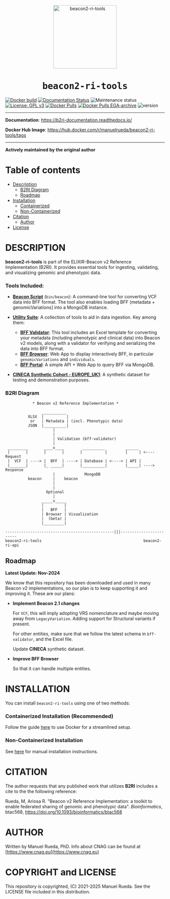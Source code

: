 <div align="center">
    <a href="https://github.com/mrueda/beacon2-ri-tools">
        <img src="https://raw.githubusercontent.com/mrueda/beacon2-ri-tools/main/browser/web/img/logo.png" width="200" alt="beacon2-ri-tools">
    </a>
</div>

<div align="center" style="font-family: Consolas, monospace;">
    <h1>beacon2-ri-tools</h1>
</div>

[![Docker build](https://github.com/mrueda/beacon2-ri-tools/actions/workflows/docker-build.yml/badge.svg)](https://github.com/mrueda/beacon2-ri-tools/actions/workflows/docker-build.yml)
[![Documentation Status](https://readthedocs.org/projects/b2ri-documentation/badge/?version=latest)](https://b2ri-documentation.readthedocs.io/en/latest/?badge=latest)
![Maintenance status](https://img.shields.io/badge/maintenance-actively--developed-brightgreen.svg)
[![License: GPL v3](https://img.shields.io/badge/License-GPL%20v3-blue.svg)](https://www.gnu.org/licenses/gpl-3.0)
[![Docker Pulls](https://badgen.net/docker/pulls/manuelrueda/beacon2-ri-tools?icon=docker\&label=pulls)](https://hub.docker.com/r/manuelrueda/beacon2-ri-tools/)
[![Docker Pulls EGA-archive](https://badgen.net/docker/pulls/beacon2ri/beacon_reference_implementation?icon=docker\&label=EGA-archive-pulls)](https://hub.docker.com/r/beacon2ri/beacon_reference_implementation/)
![version](https://img.shields.io/badge/version-2.0.6-blue)

---

**Documentation**: <a href="https://b2ri-documentation.readthedocs.io/" target="_blank">https://b2ri-documentation.readthedocs.io/</a>

**Docker Hub Image**: <a href="https://hub.docker.com/r/manuelrueda/beacon2-ri-tools/tags" target="_blank">https://hub.docker.com/r/manuelrueda/beacon2-ri-tools/tags</a>

---

**Actively maintained by the original author**

# Table of contents
- [Description](#description)
  - [B2RI Diagram](#b2ri-diagram)
  - [Roadmap](#roadmap)
- [Installation](#installation)
  - [Containerized](#containerized-installation-recommended)
  - [Non-Containerized](#non-containerized-installation)
- [Citation](#citation)
  - [Author](#author)
- [License](#copyright-and-license)

# DESCRIPTION

**beacon2-ri-tools** is part of the ELIXIR-Beacon v2 Reference Implementation (B2RI). It provides essential tools for ingesting, validating, and visualizing genomic and phenotypic data.

### Tools Included:
- **[Beacon Script](https://github.com/mrueda/beacon2-ri-tools/tree/main/bin/README.md)** (`bin/beacon`): A command-line tool for converting VCF data into BFF format. The tool also enables loading BFF (metadata + genomicVariations] into a MongoDB instance.
- **[Utility Suite](utils/README.md)**: A collection of tools to aid in data ingestion. Key among them:
  - **[BFF Validator](https://github.com/mrueda/beacon2-ri-tools/tree/main/utils/bff_validator)**: This tool includes an Excel template for converting your metadata (including phenotypic and clinical data) into Beacon v2 models, along with a validator for verifying and serializing the data into BFF format.
  - **[BFF Browser](https://github.com/mrueda/beacon2-ri-tools/tree/main/utils/bff_browser)**: Web App to display interactively BFF, in particular `genomicVariations` and `individuals`.
  - **[BFF Portal](https://github.com/mrueda/beacon2-ri-tools/tree/main/utils/bff_portal)**: A simple API + Web App to query BFF via MongoDB.

- **[CINECA Synthetic Cohort - EUROPE_UK1](https://github.com/mrueda/beacon2-ri-tools/tree/main/CINECA_synthetic_cohort_EUROPE_UK1)**: A synthetic dataset for testing and demonstration purposes.

### B2RI Diagram

                * Beacon v2 Reference Implementation *

                    ___________
              XLSX  |          |
               or   | Metadata | (incl. Phenotypic data)
              JSON  |__________|
                         |
                         |
                         | Validation (bff-validator)
                         |
     _________       ____v____        __________         ______
     |       |       |       |       |          |        |     | <---- Request
     |  VCF  | ----> |  BFF  | ----> | Database | <----> | API |
     |_______|       |_ _____|       |__________|        |_____| ----> Response
                         |             MongoDB
              beacon     |    beacon
                         |
                         |
                      Optional
                         |
                    _____v_____
                    |         |
                    |   BFF   |
                    | Browser | Visualization
                    |  (beta) |
                    |_________|

    ------------------------------------------------|||------------------------
    beacon2-ri-tools                                             beacon2-ri-api

## Roadmap 

**Latest Update: Nov-2024**

We know that this repository has been downloaded and used in many Beacon v2 implementations, so our plan is to keep supporting it and improving it. These are our plans:

- **Implement Beacon 2.1 changes**

    For `VCF`, this will imply adopting VRS nomenclature and maybe moving away from `LegacyVariation`. Adding support for Structural variants if present.

    For other entities, make sure that we follow the latest schema in `bff-validator`, and the Excel file.

    Update **CINECA** synthetic dataset.

- **Improve BFF Browser**

    So that it can handle multiple entities.

# INSTALLATION

You can install `beacon2-ri-tools` using one of two methods:

### Containerized Installation (Recommended)

Follow the guide [here](docker/README.md) to use Docker for a streamlined setup.

### Non-Containerized Installation

See [here](non-containerized/README.md) for manual installation instructions.

# CITATION

The author requests that any published work that utilizes **B2RI** includes a cite to the the following reference:

Rueda, M, Ariosa R. "Beacon v2 Reference Implementation: a toolkit to enable federated sharing of genomic and phenotypic data". _Bioinformatics_, btac568, https://doi.org/10.1093/bioinformatics/btac568

# AUTHOR

Written by Manuel Rueda, PhD. Info about CNAG can be found at [https://www.cnag.eu](https://www.cnag.eu)

# COPYRIGHT and LICENSE

This repository is copyrighted, (C) 2021-2025 Manuel Rueda. See the LICENSE file included in this distribution.

